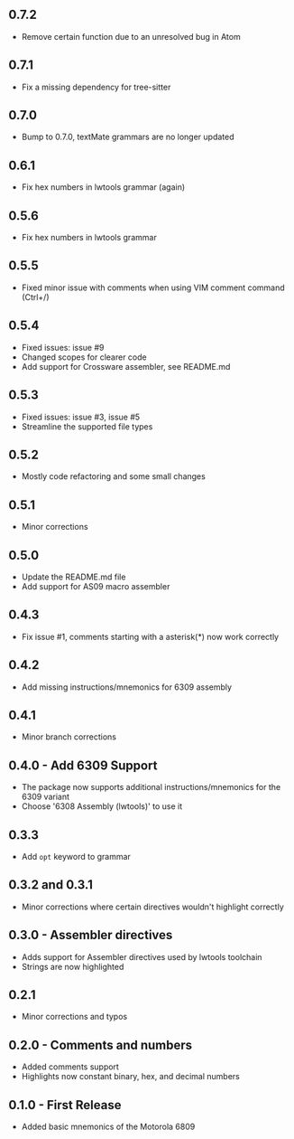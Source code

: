## 0.7.2
* Remove certain function due to an unresolved bug in Atom

## 0.7.1
* Fix a missing dependency for tree-sitter

## 0.7.0
* Bump to 0.7.0, textMate grammars are no longer updated

## 0.6.1
* Fix hex numbers in lwtools grammar (again)

## 0.5.6
* Fix hex numbers in lwtools grammar

## 0.5.5
* Fixed minor issue with comments when using VIM comment command (Ctrl+/)

## 0.5.4
* Fixed issues: issue #9
* Changed scopes for clearer code
* Add support for Crossware assembler, see README.md

## 0.5.3
* Fixed issues: issue #3, issue #5
* Streamline the supported file types

## 0.5.2
* Mostly code refactoring and some small changes

## 0.5.1
* Minor corrections

## 0.5.0
* Update the README.md file
* Add support for AS09 macro assembler

## 0.4.3
* Fix issue #1, comments starting with a asterisk(\*) now work correctly

## 0.4.2
* Add missing instructions/mnemonics for 6309 assembly

## 0.4.1
* Minor branch corrections

## 0.4.0 - Add 6309 Support
* The package now supports additional instructions/mnemonics for the 6309 variant
* Choose '6308 Assembly (lwtools)' to use it

## 0.3.3
* Add `opt` keyword to grammar

## 0.3.2 and 0.3.1
* Minor corrections where certain directives wouldn't highlight correctly

## 0.3.0 - Assembler directives
* Adds support for Assembler directives used by lwtools toolchain
* Strings are now highlighted

## 0.2.1
* Minor corrections and typos

## 0.2.0 - Comments and numbers
* Added comments support
* Highlights now constant binary, hex, and decimal numbers

## 0.1.0 - First Release
* Added basic mnemonics of the Motorola 6809  
